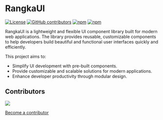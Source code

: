 # RangkaUI

[![License](https://img.shields.io/npm/l/rangkaui-next)](https://github.com/fatihmuhamadridho/rangkaui/blob/master/LICENSE)
[![GitHub contributors](https://img.shields.io/github/contributors/fatihmuhamadridho/rangkaui)](https://github.com/fatihmuhamadridho/rangkaui/graphs/contributors)
[![npm](https://img.shields.io/npm/v/rangkaui-next)](https://www.npmjs.com/package/rangkaui-next)
[![npm](https://img.shields.io/npm/dm/rangkaui-next)](https://www.npmjs.com/package/rangkaui-next)

RangkaUI is a lightweight and flexible UI component library built for modern web applications. The library provides reusable, customizable components to help developers build beautiful and functional user interfaces quickly and efficiently.

This project aims to:

- Simplify UI development with pre-built components.
- Provide customizable and scalable solutions for modern applications.
- Enhance developer productivity through modular design.

## Contributors

<a href="https://github.com/fatihmuhamadridho/rangkaui/graphs/contributors">
  <img src="https://contrib.rocks/image?repo=fatihmuhamadridho/rangkaui" />
</a>

[Become a contributor](https://github.com/fatihmuhamadridho/rangkaui/fork)
